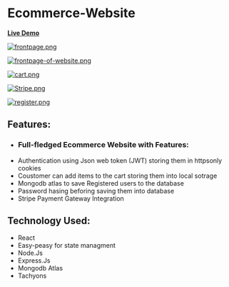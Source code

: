 # Ecommerce-Website
**[Live Demo](https://ecommerce-charanpreet.netlify.app/)**<br>

[![frontpage.png](https://i.postimg.cc/nLn02Hg4/frontpage.png)](https://postimg.cc/hX3LPqSv)

[![frontpage-of-website.png](https://i.postimg.cc/gjnDGSrQ/frontpage-of-website.png)](https://postimg.cc/MfJRDY7m)

[![cart.png](https://i.postimg.cc/L6mLS40f/cart.png)](https://postimg.cc/G9SHJRRh)

[![Stripe.png](https://i.postimg.cc/CKLTJvMd/Stripe.png)](https://postimg.cc/3k6cxFvH)

[![register.png](https://i.postimg.cc/3xgsvBFz/register.png)](https://postimg.cc/21S9pnJx)

## Features:
* ### Full-fledged Ecommerce Website with Features:
* Authentication using Json web token (JWT) storing them in httpsonly cookies 
* Coustomer can add items to the cart storing them into local sotrage 
* Mongodb atlas to save Registered users to the database
* Password hasing beforing saving them into database
* Stripe Payment Gateway Integration

## Technology Used: 
* React 
* Easy-peasy for state managment
* Node.Js
* Express.Js
* Mongodb Atlas
* Tachyons
